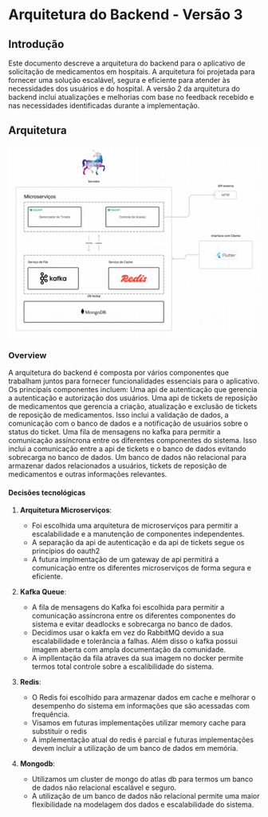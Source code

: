 # Arquitetura do Backend - Versão 3

## Introdução

Este documento descreve a arquitetura do backend para o aplicativo de solicitação de medicamentos em hospitais. A arquitetura foi projetada para fornecer uma solução escalável, segura e eficiente para atender às necessidades dos usuários e do hospital. A versão 2 da arquitetura do backend inclui atualizações e melhorias com base no feedback recebido e nas necessidades identificadas durante a implementação.

## Arquitetura

![Canvas](../../../static/img/arquiteturav2.png)

### Overview

A arquitetura do backend é composta por vários componentes que trabalham juntos para fornecer funcionalidades essenciais para o aplicativo. Os principais componentes incluem:
Uma api de autenticação que gerencia a autenticação e autorização dos usuários. Uma api de tickets de reposição de
medicamentos que gerencia a criação, atualização e exclusão de tickets de reposição de medicamentos. Isso inclui a validação de dados, a comunicação com o banco de dados e a notificação de usuários sobre o status do ticket. Uma fila de mensagens no kafka  para permitir a comunicação assíncrona entre os diferentes componentes do sistema. Isso inclui a comunicação entre a api de tickets e o banco de dados evitando sobrecarga no banco de dados. Um banco de dados não relacional para armazenar dados relacionados a usuários, tickets de reposição de medicamentos e outras informações relevantes.

#### Decisões tecnológicas

1. **Arquitetura Microserviços**:
   - Foi escolhida uma arquitetura de microserviços para permitir a escalabilidade e a manutenção de componentes independentes.
   - A separação da api de autenticação e da api de tickets segue os princípios do oauth2
   - A futura implmentação de um gateway de api permitirá a comunicação entre os diferentes microserviços de forma segura e eficiente.

2. **Kafka Queue**:
   - A fila de mensagens do Kafka foi escolhida para permitir a comunicação assíncrona entre os diferentes componentes do sistema e evitar deadlocks e sobrecarga no banco de dados.
   - Decidimos usar o kakfa em vez do RabbitMQ devido a sua escalabilidade e tolerância a falhas. Além disso o kafka possui imagem aberta com ampla documentação da comunidade.
   - A impllentação da fila atraves da sua imagem no docker permite termos total controle sobre a escalibilidade do sistema.

3. **Redis**:
   - O Redis foi escolhido para armazenar dados em cache e melhorar o desempenho do sistema em informações que são acessadas com frequência.
   - Visamos em futuras implementações utilizar memory cache para substituir o redis
   - A implementação atual do redis é parcial e futuras implementações devem incluir a utilização de um banco de dados em memória.

4. **Mongodb**:
   - Utilizamos um cluster de mongo do atlas db para termos um banco de dados não relacional escalável e seguro.
   - A utilização de um banco de dados não relacional permite uma maior flexibilidade na modelagem dos dados e escalabilidade do sistema.
